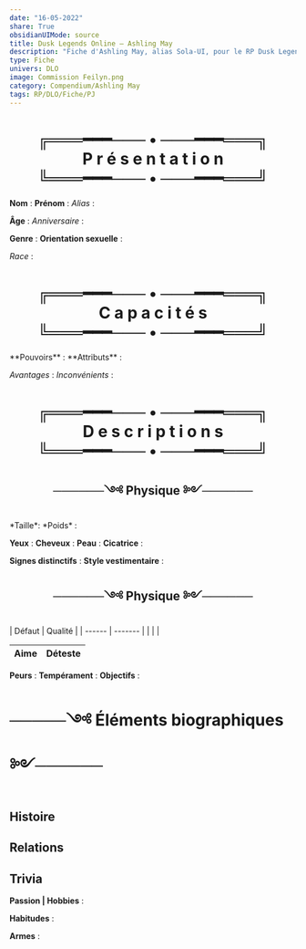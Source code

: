 ```yaml
---
date: "16-05-2022"
share: True
obsidianUIMode: source
title: Dusk Legends Online — Ashling May
description: "Fiche d'Ashling May, alias Sola-UI, pour le RP Dusk Legends Online, un RP sur MMORPGVR."
type: Fiche
univers: DLO
image: Commission Feilyn.png
category: Compendium/Ashling May
tags: RP/DLO/Fiche/PJ
---
```


<h1 style="text-align:center">╔═══━━━─── • ───━━━═══╗<br>
P r é s e n t a t i o n <br>
╚═══━━━─── • ───━━━═══╝</h1>

**Nom** : 
**Prénom** : 
*Alias* : 

**Âge** :
*Anniversaire* :

**Genre** : 
**Orientation sexuelle** : 

*Race* :

<h1 style="text-align:center">╔═══━━━─── • ───━━━═══╗<br>
C a p a c i t é s<br>
╚═══━━━─── • ───━━━═══╝</h1>
**Pouvoirs** : 
**Attributs** : 

*Avantages* : 
*Inconvénients* :

<h1 style="text-align:center">╔═══━━━─── • ───━━━═══╗<br>
D e s c r i p t i o n s<br>
╚═══━━━─── • ───━━━═══╝</h1>
<h2 style="text-align:center">──────༺ Physique ༻──────</h2>
*Taille*: 
*Poids* : 

**Yeux** : 
**Cheveux** : 
**Peau** : 
**Cicatrice** : 

**Signes distinctifs** :
**Style vestimentaire** : 


<h2 style="text-align:center">──────༺ Physique ༻──────</h2>
| Défaut | Qualité |
| ------ | ------- |
|        |         |

| Aime | Déteste |
| ---- | ------- |

**Peurs** : 
**Tempérament** : 
**Objectifs** : 

# ─────༺ Éléments biographiques ༻────── 

## Histoire

## Relations

## Trivia

**Passion | Hobbies** :

**Habitudes** :

**Armes** :